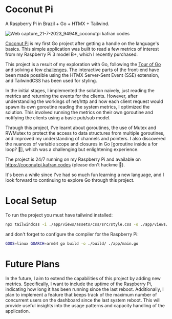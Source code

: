 # Coconut Pi

A Raspberry Pi in Brazil + Go + HTMX + Tailwind.

![Web capture_21-7-2023_94948_coconutpi kafran codes](https://github.com/kafran/coconut-pi/assets/1889828/703981eb-87fe-4d46-8d3e-6eec205fb34e)

[Coconut Pi](https://coconutpi.kafran.codes) is my first Go project after getting a handle on the language's basics. This simple application was built to read a few metrics of interest from my Raspberry Pi 3 model B+, which I recently purchased.

This project is a result of my exploration with Go, following the [Tour of Go](https://go.dev/tour/) and solving a few [challenges](http://www.pythonchallenge.com/). The interactive parts of the front-end have been made possible using the HTMX Server-Sent Event (SSE) extension, and TailwindCSS has been used for styling.

In the initial stages, I implemented the solution naively, just reading the metrics and returning the events for the clients. However, after understanding the workings of net/http and how each client request would spawn its own goroutine reading the system metrics, I optimized the solution. This involved running the metrics on their own goroutine and notifying the clients using a basic pub/sub model.

Through this project, I've learnt about goroutines, the use of Mutex and RWMutex to protect the access to data structures from multiple goroutines, and improved my understanding of channels and pointers. I also discovered the nuances of variable scope and closures in Go [goroutine inside a for loop? 🥲], which was a challenging but enlightening experience.

The project is 24/7 running on my Raspberry Pi and available on https://coconutpi.kafran.codes (please don't hackme 🥲).

It's been a while since I've had so much fun learning a new language, and I look forward to continuing to explore Go through this project.

# Local Setup

To run the project you must have tailwind installed:

```bash
npx tailwindcss -i ./app/views/assets/css/src/style.css -o ./app/views/assets/css/dist/style.css --minify
```

and don't forget to configure the compiler for the Raspberry Pi:

```bash
GOOS=linux GOARCH=arm64 go build -o ./build/ ./app/main.go
```

# Future Plans

In the future, I aim to extend the capabilities of this project by adding new metrics. Specifically, I want to include the uptime of the Raspberry Pi, indicating how long it has been running since the last reboot. Additionally, I plan to implement a feature that keeps track of the maximum number of concurrent users on the dashboard since the last system reboot. This will provide useful insights into the usage patterns and capacity handling of the application.
